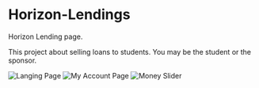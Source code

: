 # Horizon-Lendings
Horizon Lending page.

This project about selling loans to students. You may be the student or the sponsor.


![Langing Page](https://github.com/edmlbox/Horizon-Lendings/blob/master/img/hor1.png)
![My Account Page](https://github.com/edmlbox/Horizon-Lendings/blob/master/img/hor2.png)
![Money Slider](https://github.com/edmlbox/Horizon-Lendings/blob/master/img/hor3.png)



